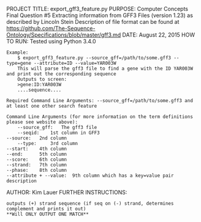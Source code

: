 PROJECT TITLE: export_gff3_feature.py 
PURPOSE: Computer Concepts Final Question #5
	 Extracting information from GFF3 Files (version 1.23) as described by Lincoln Stein
         Description of file format can be found at 
	 https://github.com/The-Sequence-Ontology/Specifications/blob/master/gff3.md 
DATE: August 22, 2015
HOW TO RUN: Tested using Python 3.4.0

    Example:
        $ export_gff3_feature.py --source_gff=/path/to/some.gff3 --type=gene --attribute=ID --value=YAR003W
        This will parse the gff3 file to find a gene with the ID YAR003W and print out the corresponding sequence
        Outputs to screen:              
		>gene:ID:YAR003W
		....sequence....		

    Required Command Line Arguments: --source_gff=/path/to/some.gff3 and at least one other search feature
                                     
    Command Line Arguments (for more information on the term definitions please see website above):
        --source_gff:	The gff3 file
        --seqid:	1st column in GFF3 
	--source:	2nd column
        --type:		3rd column
	--start:	4th column
	--end:		5th column
	--score:	6th column
	--strand:	7th column
	--phase:	8th column
	--attribute + --value:	9th column which has a key=value pair description

AUTHOR: Kim Lauer
FURTHER INSTRUCTIONS:

	outputs (+) strand sequence (if seq on (-) strand, determines complement and prints it out)
	**Will ONLY OUTPUT ONE MATCH**
